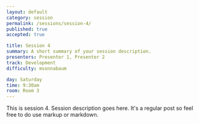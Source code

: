 ```yaml
---
layout: default
category: session
permalink: /sessions/session-4/
published: true
accepted: true

title: Session 4
summary: A short summary of your session description.
presenters: Presenter 1, Presenter 2
track: Development
difficulty: msonnabaum

day: Saturday
time: 9:30am
room: Room 3
---
```


This is session 4. Session description goes here. It's a regular post so feel free to do use markup or markdown.

